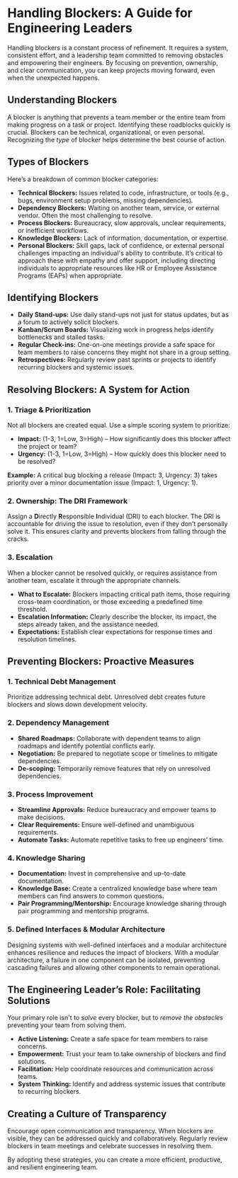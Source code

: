 # Handling Blockers: A Guide for Engineering Leaders

Handling blockers is a constant process of refinement. It requires a system, consistent effort, and a leadership team committed to removing obstacles and empowering their engineers. By focusing on prevention, ownership, and clear communication, you can keep projects moving forward, even when the unexpected happens.

## Understanding Blockers

A blocker is anything that prevents a team member or the entire team from making progress on a task or project. Identifying these roadblocks quickly is crucial. Blockers can be technical, organizational, or even personal. Recognizing the *type* of blocker helps determine the best course of action.

## Types of Blockers

Here’s a breakdown of common blocker categories:

* **Technical Blockers:** Issues related to code, infrastructure, or tools (e.g., bugs, environment setup problems, missing dependencies).
* **Dependency Blockers:** Waiting on another team, service, or external vendor. Often the most challenging to resolve.
* **Process Blockers:** Bureaucracy, slow approvals, unclear requirements, or inefficient workflows.
* **Knowledge Blockers:** Lack of information, documentation, or expertise.
* **Personal Blockers:** Skill gaps, lack of confidence, or external personal challenges impacting an individual's ability to contribute.  It’s critical to approach these with empathy and offer support, including directing individuals to appropriate resources like HR or Employee Assistance Programs (EAPs) when appropriate.

## Identifying Blockers

* **Daily Stand-ups:**  Use daily stand-ups not just for status updates, but as a forum to actively solicit blockers.
* **Kanban/Scrum Boards:** Visualizing work in progress helps identify bottlenecks and stalled tasks.
* **Regular Check-ins:** One-on-one meetings provide a safe space for team members to raise concerns they might not share in a group setting.
* **Retrospectives:** Regularly review past sprints or projects to identify recurring blockers and systemic issues.

## Resolving Blockers: A System for Action

### 1. Triage & Prioritization

Not all blockers are created equal. Use a simple scoring system to prioritize:

* **Impact:** (1-3, 1=Low, 3=High) – How significantly does this blocker affect the project or team?
* **Urgency:** (1-3, 1=Low, 3=High) – How quickly does this blocker need to be resolved?

**Example:** A critical bug blocking a release (Impact: 3, Urgency: 3) takes priority over a minor documentation issue (Impact: 1, Urgency: 1).

### 2. Ownership: The DRI Framework

Assign a **D**irectly **R**esponsible **I**ndividual (DRI) to each blocker. The DRI is accountable for driving the issue to resolution, even if they don’t personally solve it. This ensures clarity and prevents blockers from falling through the cracks.

### 3. Escalation

When a blocker cannot be resolved quickly, or requires assistance from another team, escalate it through the appropriate channels.  

* **What to Escalate:** Blockers impacting critical path items, those requiring cross-team coordination, or those exceeding a predefined time threshold.
* **Escalation Information:**  Clearly describe the blocker, its impact, the steps already taken, and the assistance needed.
* **Expectations:**  Establish clear expectations for response times and resolution timelines.

## Preventing Blockers: Proactive Measures

### 1. Technical Debt Management

Prioritize addressing technical debt.  Unresolved debt creates future blockers and slows down development velocity.

### 2. Dependency Management

* **Shared Roadmaps:** Collaborate with dependent teams to align roadmaps and identify potential conflicts early.
* **Negotiation:** Be prepared to negotiate scope or timelines to mitigate dependencies.
* **De-scoping:** Temporarily remove features that rely on unresolved dependencies.

### 3. Process Improvement

* **Streamline Approvals:** Reduce bureaucracy and empower teams to make decisions.
* **Clear Requirements:** Ensure well-defined and unambiguous requirements.
* **Automate Tasks:** Automate repetitive tasks to free up engineers’ time.

### 4. Knowledge Sharing

* **Documentation:** Invest in comprehensive and up-to-date documentation.
* **Knowledge Base:** Create a centralized knowledge base where team members can find answers to common questions.
* **Pair Programming/Mentorship:** Encourage knowledge sharing through pair programming and mentorship programs.

### 5. Defined Interfaces & Modular Architecture

Designing systems with well-defined interfaces and a modular architecture enhances resilience and reduces the impact of blockers.  With a modular architecture, a failure in one component can be isolated, preventing cascading failures and allowing other components to remain operational.



## The Engineering Leader’s Role: Facilitating Solutions

Your primary role isn't to *solve* every blocker, but to *remove the obstacles* preventing your team from solving them.

* **Active Listening:**  Create a safe space for team members to raise concerns.
* **Empowerment:** Trust your team to take ownership of blockers and find solutions.
* **Facilitation:** Help coordinate resources and communication across teams.
* **System Thinking:** Identify and address systemic issues that contribute to recurring blockers.

## Creating a Culture of Transparency

Encourage open communication and transparency.  When blockers are visible, they can be addressed quickly and collaboratively. Regularly review blockers in team meetings and celebrate successes in resolving them.

By adopting these strategies, you can create a more efficient, productive, and resilient engineering team.
